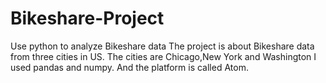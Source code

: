 # Bikeshare-Project
Use python  to analyze Bikeshare data
The project is about Bikeshare data from three cities in US. The cities are Chicago,New York and Washington
I used pandas and numpy. And the platform is called Atom.
